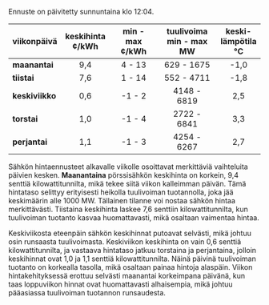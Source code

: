 Ennuste on päivitetty sunnuntaina klo 12:04.

| viikonpäivä  | keskihinta<br>¢/kWh | min - max<br>¢/kWh | tuulivoima<br>min - max<br>MW | keski-<br>lämpötila<br>°C |
|:-------------|:----------------:|:----------------:|:-------------:|:-------------:|
| **maanantai** | 9,4 | 4 - 13 | 629 - 1675 | -1,0 |
| **tiistai** | 7,6 | 1 - 14 | 552 - 4711 | -1,8 |
| **keskiviikko** | 0,6 | -1 - 2 | 4148 - 6819 | 2,5 |
| **torstai** | 1,0 | -1 - 4 | 2722 - 6841 | 3,3 |
| **perjantai** | 1,1 | -1 - 3 | 4254 - 6267 | 2,7 |

Sähkön hintaennusteet alkavalle viikolle osoittavat merkittäviä vaihteluita päivien kesken. **Maanantaina** pörssisähkön keskihinta on korkein, 9,4 senttiä kilowattitunnilta, mikä tekee siitä viikon kalleimman päivän. Tämä hintataso selittyy erityisesti heikolla tuulivoiman tuotannolla, joka jää keskimäärin alle 1000 MW. Tällainen tilanne voi nostaa sähkön hintaa merkittävästi. Tiistaina keskihinta laskee 7,6 senttiin kilowattitunnilta, kun tuulivoiman tuotanto kasvaa huomattavasti, mikä osaltaan vaimentaa hintaa.

Keskiviikosta eteenpäin sähkön keskihinnat putoavat selvästi, mikä johtuu osin runsaasta tuulivoimasta. Keskiviikon keskihinta on vain 0,6 senttiä kilowattitunnilta, ja vastaava hintataso jatkuu torstaina ja perjantaina, jolloin keskihinnat ovat 1,0 ja 1,1 senttiä kilowattitunnilta. Näinä päivinä tuulivoiman tuotanto on korkealla tasolla, mikä osaltaan painaa hintoja alaspäin. Viikon hintakehityksessä erottuu selvästi maanantai korkeimpana päivänä, kun taas loppuviikon hinnat ovat huomattavasti alhaisempia, mikä johtuu pääasiassa tuulivoiman tuotannon runsaudesta.
